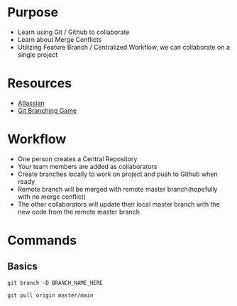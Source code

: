 # Purpose
 - Learn using Git / Github to collaborate
 - Learn about Merge Conflicts
 - Utilizing Feature Branch / Centralized Workflow, we can collaborate on a single project

# Resources
 - [Atlassian](https://www.atlassian.com/git/tutorials/syncing)
 - [Git Branching Game](https://learngitbranching.js.org/)


# Workflow
 - One person creates a Central Repository
 - Your team members are added as collaborators
 - Create branches locally to work on project and push to Github when ready
 - Remote branch will be merged with remote master branch(hopefully with no merge conflict)
 - The other collaborators will update their local master branch with the new code from the remote master branch

# Commands

## Basics
```
git branch -D BRANCH_NAME_HERE

git pull origin master/main
```